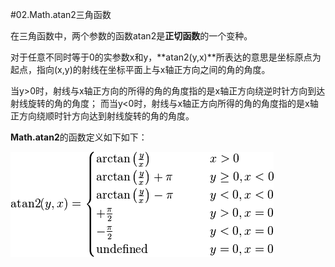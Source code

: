 #02.Math.atan2三角函数

在三角函数中，两个参数的函数atan2是**正切函数**的一个变种。

对于任意不同时等于0的实参数x和y，**atan2(y,x)**所表达的意思是坐标原点为起点，指向(x,y)的射线在坐标平面上与x轴正方向之间的角的角度。

当y>0时，射线与x轴正方向的所得的角的角度指的是x轴正方向绕逆时针方向到达射线旋转的角的角度；
而当y<0时，射线与x轴正方向所得的角的角度指的是x轴正方向绕顺时针方向达到射线旋转的角的角度。

**Math.atan2**的函数定义如下如下：

<img src="img/02-01.png" />


